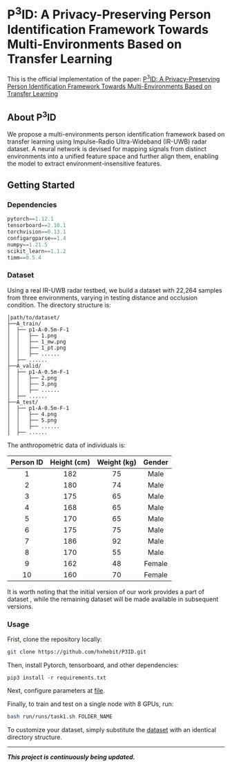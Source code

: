 # P<sup>3</sup>ID: A Privacy-Preserving Person Identification Framework Towards Multi-Environments Based on Transfer Learning

This is the official implementation of the paper: <a href="https://ieeexplore.ieee.org/abstract/document/10679703" title="P<sup>3</sup>ID: A Privacy-Preserving Person Identification Framework Towards Multi-Environments Based on Transfer Learning">P<sup>3</sup>ID: A Privacy-Preserving Person Identification Framework Towards Multi-Environments Based on Transfer Learning</a>

## About P<sup>3</sup>ID

We propose a multi-environments person identification framework based on transfer learning using Impulse-Radio Ultra-Wideband (IR-UWB) radar dataset. A neural network is devised for mapping signals from distinct environments into a unified feature space and further align them, enabling the model to extract environment-insensitive features. 

## Getting Started

### Dependencies

```python
pytorch==1.12.1
tensorboard==2.10.1
torchvision==0.13.1
configargparse==1.4
numpy==1.21.5
scikit_learn==1.1.2
timm==0.5.4 
```

### Dataset

Using a real IR-UWB radar testbed, we build a dataset with 22,264 samples from three environments, varying in testing distance and occlusion condition. The directory structure is:

```
│path/to/dataset/
├──A_train/
│  ├── p1-A-0.5m-F-1
│  │   ├── 1.png
│  │   ├── 1_mw.png
│  │   ├── 1_pt.png
│  │   ├── ......
│  ├── ......
├──A_valid/
│  ├── p1-A-0.5m-F-1
│  │   ├── 2.png
│  │   ├── 3.png
│  │   ├── ......
│  ├── ......
├──A_test/
│  ├── p1-A-0.5m-F-1
│  │   ├── 4.png
│  │   ├── 5.png
│  │   ├── ......
│  ├── ......
```

The anthropometric data of individuals is:

| Person ID | Height (cm) | Weight (kg) | Gender |
| :-------: | :---------: | :---------: | :----: |
|     1     |     182     |     75      |  Male  |
|     2     |     180     |     74      |  Male  |
|     3     |     175     |     65      |  Male  |
|     4     |     168     |     65      |  Male  |
|     5     |     170     |     65      |  Male  |
|     6     |     175     |     75      |  Male  |
|     7     |     186     |     92      |  Male  |
|     8     |     170     |     55      |  Male  |
|     9     |     162     |     48      | Female |
|    10     |     160     |     70      | Female |

It is worth noting that the initial version of our work provides a part of dataset , while the remaining dataset will be made available in subsequent versions.

### Usage

Frist, clone the repository locally:

```bash
git clone https://github.com/hxhebit/P3ID.git
```

Then, install Pytorch, tensorboard, and other dependencies:

```
pip3 install -r requirements.txt
```

Next, configure parameters at [file](https://github.com/hxhebit/P3ID.git/run/args/task1.yaml).

Finally, to train and test on a single node with 8 GPUs, run:

```bash
bash run/runs/task1.sh FOLDER_NAME
```

To customize your dataset, simply substitute the [dataset](https://github.com/hxhebit/P3ID.git/dataset) with an identical directory structure.

---

***This project is continuously being updated.*** 
